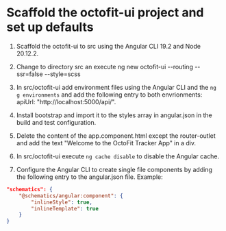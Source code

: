 # Scaffold the octofit-ui project and set up defaults

1. Scaffold the octofit-ui to src using the Angular CLI 19.2 and Node 20.12.2.

2. Change to directory src an execute ng new octofit-ui --routing --ssr=false --style=scss

3. In src/octofit-ui add environment files using the Angular CLI and the `ng g environments` and add the following entry to both envrionments: apiUrl: "http://localhost:5000/api/".

4. Install bootstrap and import it to the styles array in angular.json in the build and test configuration.

5. Delete the content of the app.component.html except the router-outlet and add the text "Welcome to the OctoFit Tracker App" in a div.

6. In src/octofit-ui execute `ng cache disable` to disable the Angular cache.

7. Configure the Angular CLI to create single file components by adding the following entry to the angular.json file. Example:

```json
"schematics": {
    "@schematics/angular:component": {
        "inlineStyle": true,
        "inlineTemplate": true
    }
}
```
